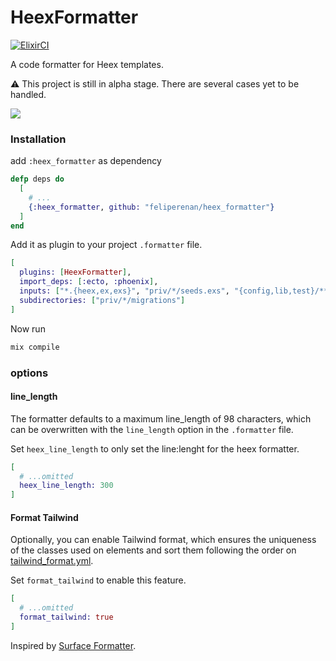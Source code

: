 # HeexFormatter

[![ElixirCI](https://github.com/feliperenan/heex_formatter/actions/workflows/elixir.yml/badge.svg)](https://github.com/feliperenan/heex_formatter/actions/workflows/elixir.yml)

A code formatter for Heex templates.

:warning: This project is still in alpha stage. There are several cases yet to be handled.

![](examples/example.gif)

### Installation

add `:heex_formatter` as dependency

```elixir
defp deps do
  [
    # ...
    {:heex_formatter, github: "feliperenan/heex_formatter"}
  ]
end
```

Add it as plugin to your project `.formatter` file.

```elixir
[
  plugins: [HeexFormatter],
  import_deps: [:ecto, :phoenix],
  inputs: ["*.{heex,ex,exs}", "priv/*/seeds.exs", "{config,lib,test}/**/*.{heex,ex,exs}"],
  subdirectories: ["priv/*/migrations"]
]
```
Now run
```elixir
mix compile
```
### options

#### line_length

The formatter defaults to a maximum line_length of 98 characters, which can be overwritten with the `line_length` option in the `.formatter` file.

Set `heex_line_length` to only set the line:lenght for the heex formatter.

```elixir
[
  # ...omitted
  heex_line_length: 300
]
```

#### Format Tailwind

Optionally, you can enable Tailwind format, which ensures the uniqueness of the classes used on elements and sort them following the order on [tailwind_format.yml](./config/tailwind_format.yml).

Set `format_tailwind` to enable this feature.

```elixir
[
  # ...omitted
  format_tailwind: true
]
```

Inspired by [Surface Formatter](https://github.com/surface-ui/surface_formatter).
